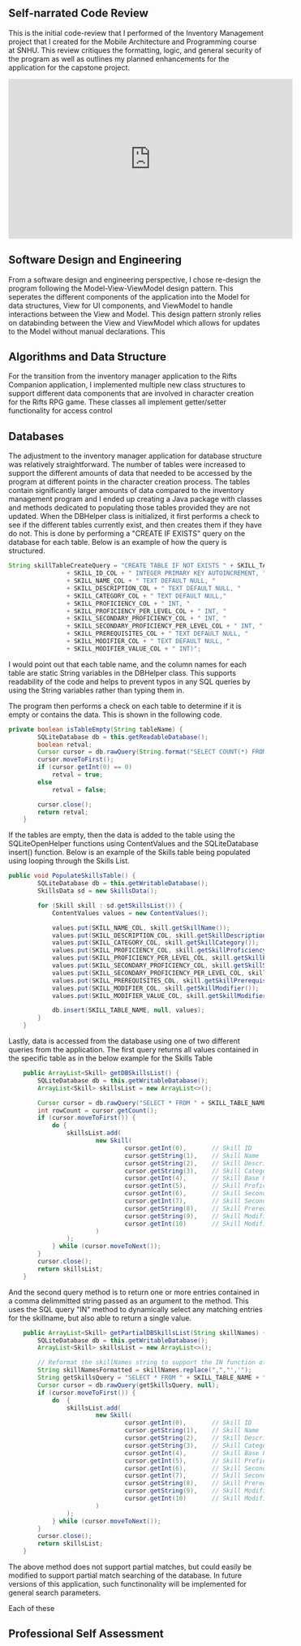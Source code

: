 ## Self-narrated Code Review
This is the initial code-review that I performed of the Inventory Management project that I created for the Mobile Architecture and Programming course at SNHU. This review critiques the formatting, logic, and general security of the program as well as outlines my planned enhancements for the application for the capstone project.

<iframe width="560" height="315" src="https://www.youtube.com/embed/PnkeAHXo1ag" title="YouTube video player" frameborder="0" allow="accelerometer; autoplay; clipboard-write; encrypted-media; gyroscope; picture-in-picture" allowfullscreen></iframe>

## Software Design and Engineering
From a software design and engineering perspective, I chose re-design the program following the Model-View-ViewModel design pattern. This seperates the different components of the application into the Model for data structures, View for UI components, and ViewModel to handle interactions between the View and Model. This design pattern stronly relies on databinding between the View and ViewModel which allows for updates to the Model without manual declarations. This 

## Algorithms and Data Structure
For the transition from the inventory manager application to the Rifts Companion application, I implemented multiple new class structures to support different data components that are involved in character creation for the Rifts RPG game. These classes all implement getter/setter functionality for access control

## Databases
The adjustment to the inventory manager application for database structure was relatively straightforward. The number of tables were increased to support the different amounts of data that needed to be accessed by the program at different points in the character creation process. The tables contain significantly larger amounts of data compared to the inventory management program and I ended up creating a Java package with classes and methods dedicated to populating those tables provided they are not updated. When the DBHelper class is initialized, it first performs a check to see if the different tables currently exist, and then creates them if they have do not. This is done by performing a "CREATE IF EXISTS" query on the database for each table. Below is an example of how the query is structured. 

```java
String skillTableCreateQuery = "CREATE TABLE IF NOT EXISTS " + SKILL_TABLE_NAME + " ("
                + SKILL_ID_COL + " INTEGER PRIMARY KEY AUTOINCREMENT, "
                + SKILL_NAME_COL + " TEXT DEFAULT NULL, "
                + SKILL_DESCRIPTION_COL + " TEXT DEFAULT NULL, "
                + SKILL_CATEGORY_COL + " TEXT DEFAULT NULL,"
                + SKILL_PROFICIENCY_COL + " INT, "
                + SKILL_PROFICIENCY_PER_LEVEL_COL + " INT, "
                + SKILL_SECONDARY_PROFICIENCY_COL + " INT, "
                + SKILL_SECONDARY_PROFICIENCY_PER_LEVEL_COL + " INT, "
                + SKILL_PREREQUISITES_COL + " TEXT DEFAULT NULL, "
                + SKILL_MODIFIER_COL + " TEXT DEFAULT NULL, "
                + SKILL_MODIFIER_VALUE_COL + " INT)";
```

I would point out that each table name, and the column names for each table are static String variables in the DBHelper class. This supports readability of the code and helps to prevent typos in any SQL queries by using the String variables rather than typing them in. 

The program then performs a check on each table to determine if it is empty or contains the data. This is shown in the following code. 

```java
private boolean isTableEmpty(String tableName) {
        SQLiteDatabase db = this.getReadableDatabase();
        boolean retval;
        Cursor cursor = db.rawQuery(String.format("SELECT COUNT(*) FROM %s",tableName), null);
        cursor.moveToFirst();
        if (cursor.getInt(0) == 0)
            retval = true;
        else
            retval = false;

        cursor.close();
        return retval;
    }
```

If the tables are empty, then the data is added to the table using the SQLiteOpenHelper functions using ContentValues and the SQLiteDatabase insert() function. Below is an example of the Skills table being populated using looping through the Skills List.

```java
public void PopulateSkillsTable() {
        SQLiteDatabase db = this.getWritableDatabase();
        SkillsData sd = new SkillsData();

        for (Skill skill : sd.getSkillsList()) {
            ContentValues values = new ContentValues();

            values.put(SKILL_NAME_COL, skill.getSkillName());
            values.put(SKILL_DESCRIPTION_COL, skill.getSkillDescription());
            values.put(SKILL_CATEGORY_COL, skill.getSkillCategory());
            values.put(SKILL_PROFICIENCY_COL, skill.getSkillProficiency());
            values.put(SKILL_PROFICIENCY_PER_LEVEL_COL, skill.getSkillProficiencyPerLevel());
            values.put(SKILL_SECONDARY_PROFICIENCY_COL, skill.getSkillSecondaryProficiency());
            values.put(SKILL_SECONDARY_PROFICIENCY_PER_LEVEL_COL, skill.getSkillSecondaryProficiencyPerLevel());
            values.put(SKILL_PREREQUISITES_COL, skill.getSkillPrerequisites());
            values.put(SKILL_MODIFIER_COL, skill.getSkillModifier());
            values.put(SKILL_MODIFIER_VALUE_COL, skill.getSkillModifierValue());

            db.insert(SKILL_TABLE_NAME, null, values);
        }
    }
```

Lastly, data is accessed from the database using one of two different queries from the application. The first query returns all values contained in the specific table as in the below example for the Skills Table
```java
    public ArrayList<Skill> getDBSkillsList() {
        SQLiteDatabase db = this.getWritableDatabase();
        ArrayList<Skill> skillsList = new ArrayList<>();

        Cursor cursor = db.rawQuery("SELECT * FROM " + SKILL_TABLE_NAME, null);
        int rowCount = cursor.getCount();
        if (cursor.moveToFirst()) {
            do {
                skillsList.add(
                        new Skill(
                                cursor.getInt(0),       // Skill ID
                                cursor.getString(1),    // Skill Name
                                cursor.getString(2),    // Skill Description
                                cursor.getString(3),    // Skill Category
                                cursor.getInt(4),       // Skill Base Proficiency
                                cursor.getInt(5),       // Skill Proficiency Per Level
                                cursor.getInt(6),       // Skill Secondary Base Proficiency
                                cursor.getInt(7),       // Skill Secondary Proficiency Per Level
                                cursor.getString(8),    // Skill Prerequisites (comma delim)
                                cursor.getString(9),    // Skill Modifier
                                cursor.getInt(10)       // Skill Modifier value
                        )
                );
            } while (cursor.moveToNext());
        }
        cursor.close();
        return skillsList;
    }
```

And the second query method is to return one or more entries contained in a comma delimmitted string passed as an argument to the method. This uses the SQL query "IN" method to dynamically select any matching entries for the skillname, but also able to return a single value. 

```java
    public ArrayList<Skill> getPartialDBSkillsList(String skillNames) {
        SQLiteDatabase db = this.getWritableDatabase();
        ArrayList<Skill> skillsList = new ArrayList<>();

        // Reformat the skillNames string to support the IN function of SQL
        String skillNamesFormatted = skillNames.replace(",","','");
        String getSkillsQuery = "SELECT * FROM " + SKILL_TABLE_NAME + " WHERE " + SKILL_NAME_COL + " IN ('" + skillNamesFormatted + "')";
        Cursor cursor = db.rawQuery(getSkillsQuery, null);
        if (cursor.moveToFirst()) {
            do  {
                skillsList.add(
                        new Skill(
                                cursor.getInt(0),       // Skill ID
                                cursor.getString(1),    // Skill Name
                                cursor.getString(2),    // Skill Description
                                cursor.getString(3),    // Skill Category
                                cursor.getInt(4),       // Skill Base Proficiency
                                cursor.getInt(5),       // Skill Proficiency Per Level
                                cursor.getInt(6),       // Skill Secondary Base Proficiency
                                cursor.getInt(7),       // Skill Secondary Proficiency Per Level
                                cursor.getString(8),    // Skill Prerequisites (comma delim)
                                cursor.getString(9),    // Skill Modifier
                                cursor.getInt(10)       // Skill Modifier value
                        )
                );
            } while (cursor.moveToNext());
        }
        cursor.close();
        return skillsList;
    }
```

The above method does not support partial matches, but could easily be modified to support partial match searching of the database. In future versions of this application, such functinonality will be implemented for general search parameters. 

Each of these 

## Professional Self Assessment
